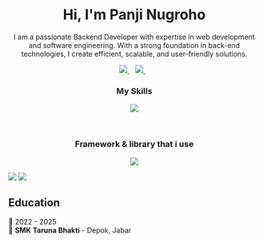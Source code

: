 

<h1 align='center'>
  Hi, I'm Panji Nugroho
</h1>

<p align='center'>
  I am a passionate Backend Developer with expertise in web development and software engineering. With a strong foundation in back-end technologies, I create efficient, scalable, and user-friendly solutions.
</p>



<p align='center'>
  
  <a href="https://www.linkedin.com/in/panjinugroho004" target="_blank">
    <img src="https://img.shields.io/badge/linkedin-%230077B5.svg?&style=for-the-badge&logo=linkedin&logoColor=white" />
  </a>&nbsp;&nbsp;
  <a href="https://www.instagram.com/arkaibaraki/" target="_blank">
    <img src="https://img.shields.io/badge/instagram-%23E4405F.svg?&style=for-the-badge&logo=instagram&logoColor=white" />        
  </a>&nbsp;&nbsp;
  
</p>

<h3 align="center">
  My Skills
</h3>
<p align="center">
  <a href="https://skillicons.dev">
    <img src="https://skillicons.dev/icons?i=html,css,js,java,nodejs,github,git,mysql,npm,php,py&theme=dark&perline=7" />
  </a>
</p>
<br>
<h3 align="center">
  Framework & library that i use
</h3>
<p align="center">
  <a href="https://skillicons.dev">
    <img src="https://skillicons.dev/icons?i=flutter,laravel,nextjs,bootstrap&theme=dark" />
  </a>
</p>

<img src="https://github-readme-stats.vercel.app/api?username=NIxNref&theme=dark"/> <img src="https://github-readme-stats.vercel.app/api/top-langs/?username=NIxNref&theme=dark"/>



## Education
  📆 2022 - 2025\
  📍 **SMK Taruna Bhakti** - Depok, Jabar



<!--
Here are some ideas to get you started:

- 🔭 I’m currently working on ...
- 🌱 I’m currently learning ...
- 👯 I’m looking to collaborate on ...
- 🤔 I’m looking for help with ...
- 💬 Ask me about ...
- 📫 How to reach me: ...
- 😄 Pronouns: ...
- ⚡ Fun fact: ...
-->
